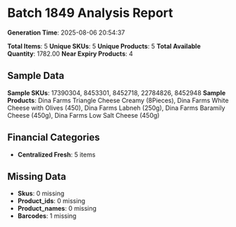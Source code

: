 # Batch 1849 Analysis Report

**Generation Time**: 2025-08-06 20:54:37

**Total Items**: 5
**Unique SKUs**: 5
**Unique Products**: 5
**Total Available Quantity**: 1782.00
**Near Expiry Products**: 4

## Sample Data
**Sample SKUs**: 17390304, 8453301, 8452718, 22784826, 8452948
**Sample Products**: Dina Farms Triangle Cheese Creamy (8Pieces), Dina Farms White Cheese with Olives (450), Dina Farms Labneh (250g), Dina Farms Baramily Cheese (450g), Dina Farms Low Salt Cheese (450g)

## Financial Categories
- **Centralized Fresh**: 5 items

## Missing Data
- **Skus**: 0 missing
- **Product_ids**: 0 missing
- **Product_names**: 0 missing
- **Barcodes**: 1 missing
